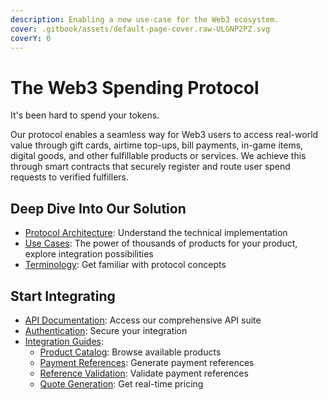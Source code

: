 ```yaml
---
description: Enabling a new use-case for the Web3 ecosystem.
cover: .gitbook/assets/default-page-cover.raw-ULGNP2PZ.svg
coverY: 0
---
```


# The Web3 Spending Protocol

It's been hard to spend your tokens.&#x20;


Our protocol enables a seamless way for Web3 users to access real-world value through gift cards, airtime top-ups, bill payments, in-game items, digital goods, and other fulfillable products or services. We achieve this through smart contracts that securely register and route user spend requests to verified fulfillers.

## Deep Dive Into Our Solution

* [Protocol Architecture](welcome/architecture/): Understand the technical implementation
* [Use Cases](welcome/use-cases.md): The power of thousands of products for your product, explore integration possibilities
* [Terminology](welcome/terminology.md): Get familiar with protocol concepts

## Start Integrating

* [API Documentation](overview/bando-api/): Access our comprehensive API suite
* [Authentication](overview/bando-api/authentication.md): Secure your integration
* [Integration Guides](overview/basics/editor.md):
  * [Product Catalog](overview/bando-api/tutorials/catalog.md): Browse available products
  * [Payment References](overview/bando-api/tutorials/refs.md): Generate payment references
  * [Reference Validation](overview/bando-api/tutorials/validate.md): Validate payment references
  * [Quote Generation](overview/bando-api/tutorials/quote.md): Get real-time pricing

